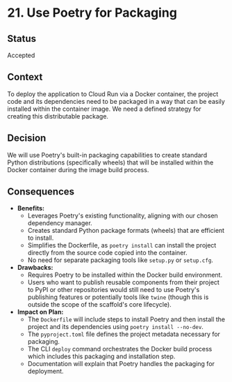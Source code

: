 # 21. Use Poetry for Packaging

## Status

Accepted

## Context

To deploy the application to Cloud Run via a Docker container, the project code and its dependencies need to be packaged in a way that can be easily installed within the container image. We need a defined strategy for creating this distributable package.

## Decision

We will use Poetry's built-in packaging capabilities to create standard Python distributions (specifically wheels) that will be installed within the Docker container during the image build process.

## Consequences

*   **Benefits:**
    *   Leverages Poetry's existing functionality, aligning with our chosen dependency manager.
    *   Creates standard Python package formats (wheels) that are efficient to install.
    *   Simplifies the Dockerfile, as `poetry install` can install the project directly from the source code copied into the container.
    *   No need for separate packaging tools like `setup.py` or `setup.cfg`.
*   **Drawbacks:**
    *   Requires Poetry to be installed within the Docker build environment.
    *   Users who want to publish reusable components from their project to PyPI or other repositories would still need to use Poetry's publishing features or potentially tools like `twine` (though this is outside the scope of the scaffold's core lifecycle).
*   **Impact on Plan:**
    *   The `Dockerfile` will include steps to install Poetry and then install the project and its dependencies using `poetry install --no-dev`.
    *   The `pyproject.toml` file defines the project metadata necessary for packaging.
    *   The CLI `deploy` command orchestrates the Docker build process which includes this packaging and installation step.
    *   Documentation will explain that Poetry handles the packaging for deployment.
